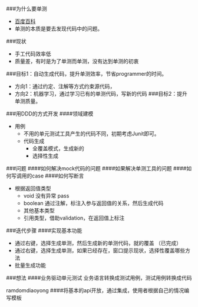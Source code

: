###为什么要单测
- [百度百科](https://baike.baidu.com/item/%E5%8D%95%E5%85%83%E6%B5%8B%E8%AF%95/1917084?fr=aladdin)
- 单测的本质是要去发现代码中的问题。

###现状
- 手工代码效率低
- 质量差，有时是为了单测而单测，没有达到单测的初衷


###目标1：自动生成代码，提升单测效率，节省programmer的时间。
- 方向1：通过约定、注解等方式约束源代码，
- 方向2：机器学习，通过学习已有的单测代码，写新的代码
###目标2：提升单测质量。

###用DDD的方式开发
####领域建模
- 用例
    - 不用的单元测试工具产生的代码不同，初期考虑Junit即可。
    - 代码生成
        - 全覆盖模式，生成新的
        - 选择性生成
        
###问题
####如何解决mock代码的问题
####如果解决单测工具的问题
####如何写调用的case
####如何写断言
- 根据返回值类型
    - void 没有异常 pass
    - boolean 通过注解，标注入参与返回值的关系，然后生成代码
    - 其他基本类型
    - 引用类型，借助validation，在返回值上标注

###迭代步骤
####实现基本功能
- 通过右键，选择生成单测，然后生成新的单测代码，就的覆盖 （已完成）
- 通过右键，选择生成单测，如果已经存在，窗口提示现状，选择性覆盖哪些方法
- 批量生成功能


###想法
####业务驱动单元测试
业务语言转换成测试用例，测试用例转换成代码

ramdomdiaoyong
####将基本的api开放，通过集成，使用者根据自己的情况编写模板


